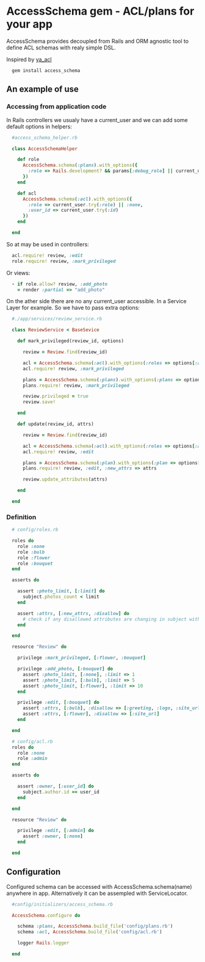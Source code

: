 # AccessSchema gem - ACL/plans for your app

AccessSchema provides decoupled from Rails and ORM agnostic tool
to define ACL schemas with realy simple DSL.

Inspired by [ya_acl](https://github.com/kaize/ya_acl)

```
  gem install access_schema
```

## An example of use


### Accessing from application code

In Rails controllers we usualy have a current_user and we can
add some default options in helpers:

```ruby
  #access_schema_helper.rb

  class AccessSchemaHelper

    def role
      AccessSchema.schema(:plans).with_options({
        :role => Rails.development? && params[:debug_role] || current_user.try(:role) || :none
      })
    end

    def acl
      AccessSchema.schema(:acl).with_options({
        :role => current_user.try(:role) || :none,
        :user_id => current_user.try(:id)
      })
    end

  end

```

So at may be used in controllers:

```ruby
  acl.require! review, :edit
  role.require! review, :mark_privileged

```

Or views:

```ruby
  - if role.allow? review, :add_photo
    = render :partial => "add_photo"
```


On the ather side there are no any current_user accessible. In a Service Layer for
example. So we have to pass extra options:


```ruby
  #./app/services/review_service.rb

  class ReviewService < BaseSevice

    def mark_privileged(review_id, options)

      review = Review.find(review_id)

      acl = AccessSchema.schema(:acl).with_options(:roles => options[:actor].roles)
      acl.require! review, :mark_privileged

      plans = AccessSchema.schema(:plans).with_options(:plans => options[:actor].plans)
      plans.require! review, :mark_privileged

      review.privileged = true
      review.save!

    end

    def update(review_id, attrs)

      review = Review.find(review_id)

      acl = AccessSchema.schema(:acl).with_options(:roles => options[:actor].roles)
      acl.require! review, :edit

      plans = AccessSchema.schema(:plan).with_options(:plan => options[:actor].plan)
      plans.require! review, :edit, :new_attrs => attrs

      review.update_attributes(attrs)

    end

  end

```

### Definition

```ruby
  # config/roles.rb

  roles do
    role :none
    role :bulb
    role :flower
    role :bouquet
  end

  asserts do

    assert :photo_limit, [:limit] do
      subject.photos_count < limit
    end

    assert :attrs, [:new_attrs, :disallow] do
      # check if any disallowed attributes are changing in subject with new_attrs
    end

  end

  resource "Review" do

    privilege :mark_privileged, [:flower, :bouquet]

    privilege :add_photo, [:bouquet] do
      assert :photo_limit, [:none], :limit => 1
      assert :photo_limit, [:bulb], :limit => 5
      assert :photo_limit, [:flower], :limit => 10
    end

    privilege :edit, [:bouquet] do
      assert :attrs, [:bulb], :disallow => [:greeting, :logo, :site_url]
      assert :attrs, [:flower], :disallow => [:site_url]
    end

  end
```

```ruby
  # config/acl.rb
  roles do
    role :none
    role :admin
  end

  asserts do

    assert :owner, [:user_id] do
      subject.author.id == user_id
    end

  end

  resource "Review" do

    privilege :edit, [:admin] do
      assert :owner, [:none]
    end

  end
```

## Configuration

Configured schema can be accessed with AccessSchema.schema(name)
anywhere in app. Alternatively it can be assempled with ServiceLocator.


```ruby
  #config/initializers/access_schema.rb

  AccessSchema.configure do

    schema :plans, AccessSchema.build_file('config/plans.rb')
    schema :acl, AccessSchema.build_file('config/acl.rb')

    logger Rails.logger

  end

```


